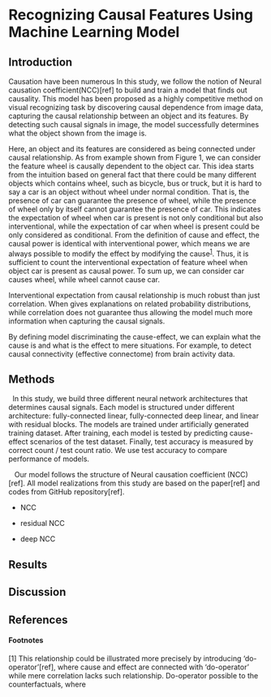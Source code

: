 Recognizing Causal Features Using Machine Learning Model
=============

## Introduction 
  Causation have been numerous 
In this study, we follow the notion of Neural causation coefficient(NCC)[ref] to build and train a model that finds out causality. This model has been proposed as a highly competitive method on visual recognizing task by discovering causal dependence from image data, capturing the causal relationship between an object and its features. By detecting such causal signals in image, the model successfully determines what the object shown from the image is. 

Here, an object and its features are considered as being connected under causal relationship. As from example shown from Figure 1, we can consider the feature wheel is causally dependent to the object car. This idea starts from the intuition based on general fact that there could be many different objects which contains wheel, such as bicycle, bus or truck, but it is hard to say a car is an object without wheel under normal condition. That is, the presence of car can guarantee the presence of wheel, while the presence of wheel only by itself cannot guarantee the presence of car. This indicates the expectation of wheel when car is present is not only conditional but also interventional, while the expectation of car when wheel is present could be only considered as conditional. From the definition of cause and effect, the causal power is identical with interventional power, which means we are always possible to modify the effect by modifying the cause<sup>[1](#fn1)</sup>. Thus, it is sufficient to count the interventional expectation of feature wheel when object car is present as causal power. To sum up, we can consider car causes wheel, while wheel cannot cause car. 

Interventional expectation from causal relationship is much robust than just correlation. When gives explanations on related probability distributions, while correlation does not guarantee 
thus allowing the model much more information when capturing the causal signals. 

By defining model discriminating the cause-effect, we can explain what the cause is and what is the effect to mere situations. For example, to detect causal connectivity (effective connectome) from brain activity data. 



## Methods 
&nbsp;&nbsp;In this study, we build three different neural network architectures that determines causal signals. Each model is structured under different architecture: fully-connected linear, fully-connected deep linear, and linear with residual blocks. The models are trained under artificially generated training dataset. After training, each model is tested by predicting cause-effect scenarios of the test dataset. Finally, test accuracy is measured by correct count / test count ratio. We use test accuracy to compare performance of models. 

&nbsp;&nbsp; Our model follows the structure of Neural causation coefficient (NCC)[ref]. All model realizations from this study are based on the paper[ref] and codes from GitHub repository[ref]. 

* NCC

* residual NCC

* deep NCC


## Results 



## Discussion 



## References 


#### Footnotes
<a name="fn1">[1]</a> This relationship could be illustrated more precisely by introducing ‘do-operator’[ref], where cause and effect are connected with ‘do-operator’ while mere correlation lacks such relationship. Do-operator possible to the counterfactuals, where 
